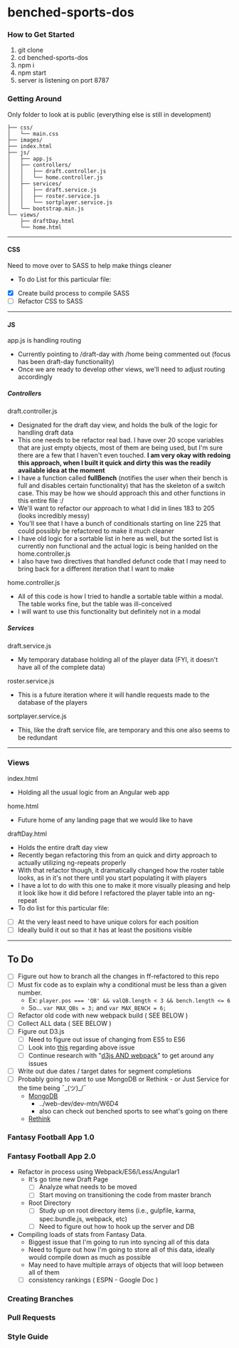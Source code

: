 # benched-sports-dos

### How to Get Started

1. git clone
2. cd benched-sports-dos
3. npm i
4. npm start
5. server is listening on port 8787

### Getting Around

Only folder to look at is public (everything else is still in development)

```public/
├── css/
│   └── main.css
├── images/
├── index.html
├── js/
│   ├── app.js
│   ├── controllers/
│   │   ├── draft.controller.js
│   │   └── home.controller.js
│   ├── services/
│   │   ├── draft.service.js
│   │   ├── roster.service.js
│   │   └── sortplayer.service.js
│   └── bootstrap.min.js
└── views/
    ├── draftDay.html
    └── home.html
```
***
#### CSS
Need to move over to SASS to help make things cleaner
- To do List for this particular file:
- [X] Create build process to compile SASS
- [ ] Refactor CSS to SASS

***
#### JS
app.js is handling routing
- Currently pointing to /draft-day with /home being commented out (focus has been draft-day functionality)
- Once we are ready to develop other views, we'll need to adjust routing accordingly

##### Controllers
draft.controller.js
- Designated for the draft day view, and holds the bulk of the logic for handling draft data
- This one needs to be refactor real bad. I have over 20 scope variables that are just empty objects, most of them are being used, but I'm sure there are a few that I haven't even touched. **I am very okay with redoing this approach, when I built it quick and dirty this was the readily available idea at the moment**
- I have a function called **fullBench** (notifies the user when their bench is full and disables certain functionality) that has the skeleton of a switch case. This may be how we should approach this and other functions in this entire file :/
- We'll want to refactor our approach to what I did in lines 183 to 205 (looks incredibly messy)
- You'll see that I have a bunch of conditionals starting on line 225 that could possibly be refactored to make it much cleaner
- I have old logic for a sortable list in here as well, but the sorted list is currently non functional and the actual logic is being hanlded on the home.controller.js
- I also have two directives that handled defunct code that I may need to bring back for a different iteration that I want to make

home.controller.js
- All of this code is how I tried to handle a sortable table within a modal. The table works fine, but the table was ill-conceived
- I will want to use this functionality but definitely not in a modal

##### Services
draft.service.js
- My temporary database holding all of the player data (FYI, it doesn't have all of the complete data)

roster.service.js
- This is a future iteration where it will handle requests made to the database of the players

sortplayer.service.js
- This, like the draft service file, are temporary and this one also seems to be redundant

***
### Views
index.html
- Holding all the usual logic from an Angular web app

home.html
- Future home of any landing page that we would like to have

draftDay.html
- Holds the entire draft day view
- Recently began refactoring this from an quick and dirty approach to actually utilizing ng-repeats properly
- With that refactor though, it dramatically changed how the roster table looks, as in it's not there until you start populating it with players
- I have a lot to do with this one to make it more visually pleasing and help it look like how it did before I refactored the player table into an ng-repeat
- To do list for this particular file:
- [ ] At the very least need to have unique colors for each position
- [ ] Ideally build it out so that it has at least the positions visible

***

## To Do
- [ ] Figure out how to branch all the changes in ff-refactored to this repo
- [ ] Must fix code as to explain why a conditional must be less than a given number.
    * Ex: ```player.pos === 'QB' && valQB.length < 3 && bench.length <= 6```
    * So... ```var MAX_QBs = 3;``` and ```var MAX_BENCH = 6;```
- [ ] Refactor old code with new webpack build ( SEE BELOW )
- [ ] Collect ALL data ( SEE BELOW )
- [ ] Figure out D3.js
    - [ ] Need to figure out issue of changing from ES5 to ES6
    - [ ] Look into [this](https://github.com/harytkon/d3-es6-webpack-boilerplate) regarding above issue
    - [ ] Continue research with "[d3js AND webpack](https://www.google.com/webhp?sourceid=chrome-instant&ion=1&espv=2&ie=UTF-8#q=d3js+AND+webpack&*)" to get around any issues
- [ ] Write out due dates / target dates for segment completions
- [ ] Probably going to want to use MongoDB or Rethink - or Just Service for the time being ¯\_(ツ)_/¯
    * [MongoDB](https://app.pluralsight.com/library/courses/mongoose-for-nodejs-mongodb/discussion)
        * ../web-dev/dev-mtn/W6D4
        * also can check out benched sports to see what's going on there
    * [Rethink](https://app.pluralsight.com/library/courses/rethinkdb-fundamentals/discussion)

### Fantasy Football App 1.0

### Fantasy Football App 2.0
- Refactor in process using Webpack/ES6/Less/Angular1
    * It's go time new Draft Page
        - [ ] Analyze what needs to be moved
        - [ ] Start moving on transitioning the code from master branch
    * Root Directory
        - [ ] Study up on root directory items (i.e., gulpfile, karma, spec.bundle.js, webpack, etc)
        - [ ] Need to figure out how to hook up the server and DB
- Compiling loads of stats from Fantasy Data.
    * Biggest issue that I'm going to run into syncing all of this data
    * Need to figure out how I'm going to store all of this data, ideally would compile down as much as possible
    * May need to have multiple arrays of objects that will loop between all of them
    - [ ] consistency rankings ( ESPN - Google Doc )

### Creating Branches

### Pull Requests

### Style Guide
